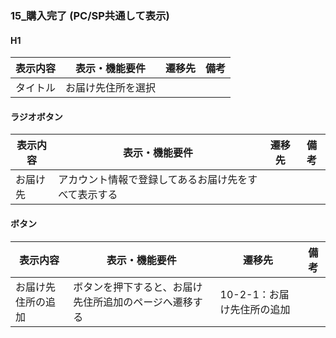 ### 15_購入完了 (PC/SP共通して表示)
#### H1
|表示内容|表示・機能要件|遷移先|備考|
|---|---|---|---|
|タイトル|お届け先住所を選択|||

#### ラジオボタン
|表示内容|表示・機能要件|遷移先|備考|
|---|---|---|---|
|お届け先|アカウント情報で登録してあるお届け先をすべて表示する|||

#### ボタン
|表示内容|表示・機能要件|遷移先|備考|
|---|---|---|---|
|お届け先住所の追加|ボタンを押下すると、お届け先住所追加のページへ遷移する|10-2-1：お届け先住所の追加||